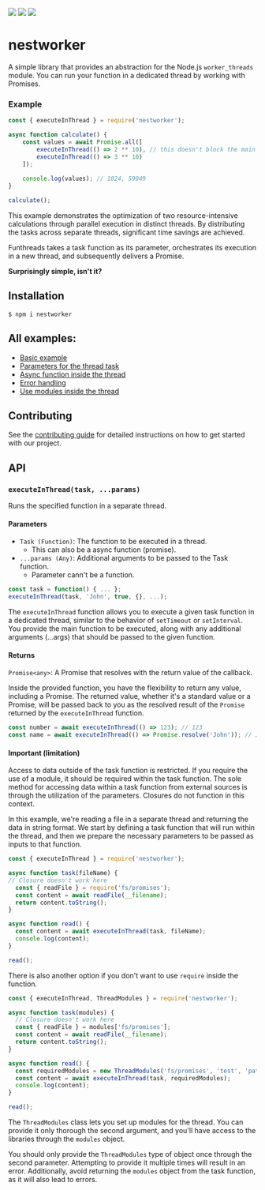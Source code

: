 ![](https://img.shields.io/badge/dependencies-none-brightgreen.svg)
![](https://img.shields.io/npm/dt/nestworker.svg)
![](https://img.shields.io/npm/l/nestworker.svg)

# nestworker
A simple library that provides an abstraction for the Node.js `worker_threads` module. You can run your function in a dedicated thread by working with Promises.

### Example
```js
const { executeInThread } = require('nestworker');

async function calculate() {
    const values = await Promise.all([
        executeInThread(() => 2 ** 10), // this doesn't block the main thread
        executeInThread(() => 3 ** 10)
    ]);
    
    console.log(values); // 1024, 59049
}

calculate();
```

This example demonstrates the optimization of two resource-intensive calculations through parallel execution in distinct threads.
By distributing the tasks across separate threads, significant time savings are achieved.

Funthreads takes a task function as its parameter, orchestrates its execution in a new thread, and subsequently delivers a Promise.

**Surprisingly simple, isn't it?**

## Installation

```shell
$ npm i nestworker
```

## All examples:
- [Basic example](https://github.com/VaheHak/nestworker/tree/master/examples/basic.js)
- [Parameters for the thread task](https://github.com/VaheHak/nestworker/blob/master/examples/multi-params.js)
- [Async function inside the thread](https://github.com/VaheHak/nestworker/blob/master/examples/async-task.js)
- [Error handling](https://github.com/VaheHak/nestworker/blob/master/examples/error-handling.js)
- [Use modules inside the thread](https://github.com/VaheHak/nestworker/blob/master/examples/modules-in-thread.js)

## Contributing

See the [contributing guide](https://github.com/VaheHak/nestworker/blob/master/CONTRIBUTING.md) for detailed instructions on how to get started with our project.

## API

### `executeInThread(task, ...params)`
Runs the specified function in a separate thread.

#### Parameters
- `Task (Function)`: The function to be executed in a thread.
    - This can also be a async function (promise).
- `...params (Any)`: Additional arguments to be passed to the Task function.
    - Parameter cann't be a function.

```js
const task = function() { ... };
executeInThread(task, 'John', true, {}, ...);
```

The `executeInThread` function allows you to execute a given task function in a dedicated thread, similar to the behavior of `setTimeout` or `setInterval`. You provide the main function to be executed, along with any additional arguments (...args) that should be passed to the given function.

#### Returns
`Promise<any>`: A Promise that resolves with the return value of the callback.

Inside the provided function, you have the flexibility to return any value, including a Promise. The returned value, whether it's a standard value or a Promise, will be passed back to you as the resolved result of the `Promise` returned by the `executeInThread` function.

```js
const number = await executeInThread(() => 123); // 123
const name = await executeInThread(() => Promise.resolve('John')); // John
```

#### Important (limitation)

Access to data outside of the task function is restricted. If you require the use of a module, it should be required within the task function. The sole method for accessing data within a task function from external sources is through the utilization of the parameters. Closures do not function in this context.

In this example, we're reading a file in a separate thread and returning the data in string format. We start by defining a task function that will run within the thread, and then we prepare the necessary parameters to be passed as inputs to that function.

```javascript
const { executeInThread } = require('nestworker');

async function task(fileName) {
// Closure doesn't work here
  const { readFile } = require('fs/promises');
  const content = await readFile(__filename);
  return content.toString();
}

async function read() {
  const content = await executeInThread(task, fileName);
  console.log(content);
}

read();
```

There is also another option if you don't want to use `require` inside the function.

```js
const { executeInThread, ThreadModules } = require('nestworker');

async function task(modules) {
  // Closure doesn't work here
  const { readFile } = modules['fs/promises'];
  const content = await readFile(__filename);
  return content.toString();
}

async function read() {
  const requiredModules = new ThreadModules('fs/promises', 'test', 'path', ...);
  const content = await executeInThread(task, requiredModules);
  console.log(content);
}

read();
```

The `ThreadModules` class lets you set up modules for the thread. You can provide it only thorough the second argument, and you'll have access to the libraries through the `modules` object.

You should only provide the `ThreadModules` type of object once through the second parameter. Attempting to provide it multiple times will result in an error. Additionally, avoid returning the `modules` object from the task function, as it will also lead to errors.